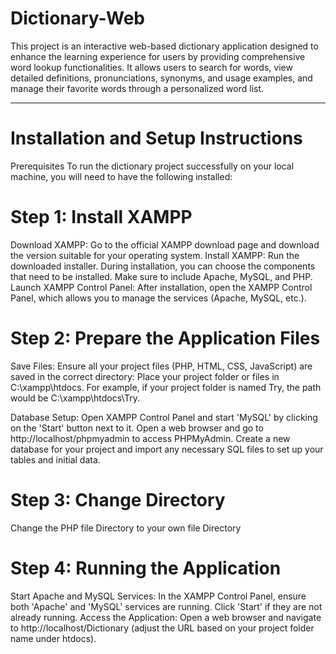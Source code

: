 # Dictionary-Web
This project is an interactive web-based dictionary application designed to enhance the learning experience for users by providing comprehensive word lookup functionalities. It allows users to search for words, view detailed definitions, pronunciations, synonyms, and usage examples, and manage their favorite words through a personalized word list.

------------------------------------------------------------------------------------------------------------------------------------------------------------------------------------------------------------------

# Installation and Setup Instructions
Prerequisites
To run the dictionary project successfully on your local machine, you will need to have the following installed:

# Step 1: Install XAMPP
Download XAMPP: Go to the official XAMPP download page and download the version suitable for your operating system.
Install XAMPP: Run the downloaded installer. During installation, you can choose the components that need to be installed. Make sure to include Apache, MySQL, and PHP.
Launch XAMPP Control Panel: After installation, open the XAMPP Control Panel, which allows you to manage the services (Apache, MySQL, etc.).

# Step 2: Prepare the Application Files
Save Files: Ensure all your project files (PHP, HTML, CSS, JavaScript) are saved in the correct directory:
Place your project folder or files in C:\xampp\htdocs. For example, if your project folder is named  Try, the path would be C:\xampp\htdocs\Try.

Database Setup:
Open XAMPP Control Panel and start 'MySQL' by clicking on the 'Start' button next to it.
Open a web browser and go to http://localhost/phpmyadmin to access PHPMyAdmin.
Create a new database for your project and import any necessary SQL files to set up your tables and initial data.

# Step 3: Change Directory
Change the PHP file Directory to your own file Directory 

# Step 4: Running the Application
Start Apache and MySQL Services:
In the XAMPP Control Panel, ensure both 'Apache' and 'MySQL' services are running. Click 'Start' if they are not already running.
Access the Application:
Open a web browser and navigate to http://localhost/Dictionary (adjust the URL based on your project folder name under htdocs).

